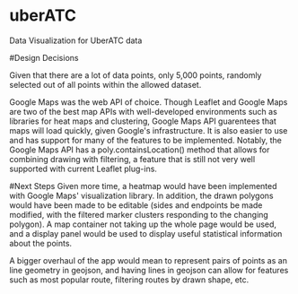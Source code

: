 # uberATC
Data Visualization for UberATC data

#Design Decisions

Given that there are a lot of data points, only 5,000 points, randomly selected out of all points within the allowed dataset. 

Google Maps was the web API of choice. Though Leaflet and Google Maps are two of the best map APIs with well-developed environments such as libraries for heat maps and clustering, Google Maps API guarentees that maps will load quickly, given Google's infrastructure. It is also easier to use and has support for many of the features to be implemented. Notably, the Google Maps API has a poly.containsLocation() method that allows for combining drawing with filtering, a feature that is still not very well supported with current Leaflet plug-ins.



#Next Steps
Given more time, a heatmap would have been implemented with Google Maps' visualization library. In addition, the drawn polygons would have been made to be editable (sides and endpoints be made modified, with the filtered marker clusters responding to the changing polygon). A map container not taking up the whole page would be used, and a display panel would be used to display useful statistical information about the points. 

A bigger overhaul of the app would mean to represent pairs of points as an line geometry in geojson, and having lines in geojson can allow for features such as most popular route, filtering routes by drawn shape, etc.
